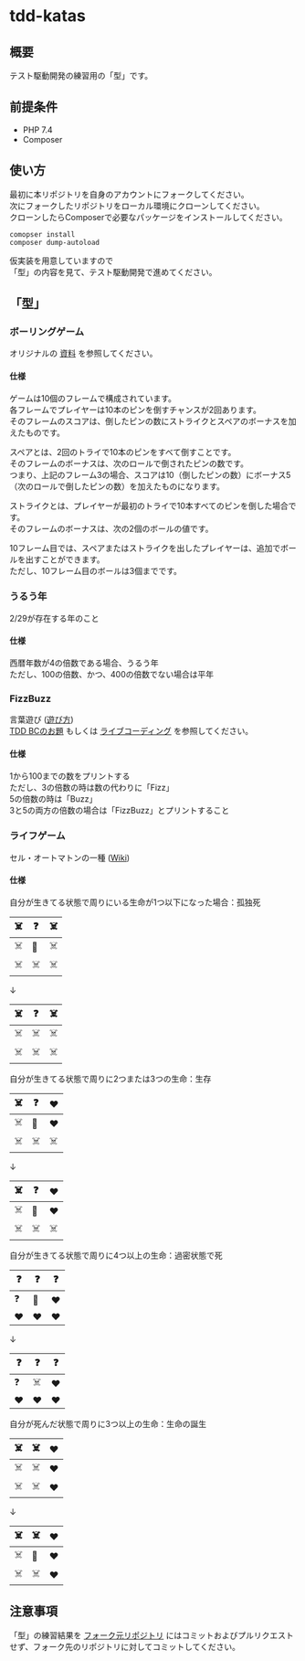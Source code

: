 # tdd-katas

## 概要
テスト駆動開発の練習用の「型」です。

## 前提条件

- PHP 7.4
- Composer

## 使い方

最初に本リポジトリを自身のアカウントにフォークしてください。  
次にフォークしたリポジトリをローカル環境にクローンしてください。  
クローンしたらComposerで必要なパッケージをインストールしてください。  

```
comopser install
composer dump-autoload
```

仮実装を用意していますので  
「型」の内容を見て、テスト駆動開発で進めてください。

## 「型」
### ボーリングゲーム
オリジナルの [資料](http://butunclebob.com/ArticleS.UncleBob.TheBowlingGameKata) を参照してください。  

#### 仕様
ゲームは10個のフレームで構成されています。  
各フレームでプレイヤーは10本のピンを倒すチャンスが2回あります。  
そのフレームのスコアは、倒したピンの数にストライクとスペアのボーナスを加えたものです。  

スペアとは、2回のトライで10本のピンをすべて倒すことです。  
そのフレームのボーナスは、次のロールで倒されたピンの数です。  
つまり、上記のフレーム3の場合、スコアは10（倒したピンの数）にボーナス5（次のロールで倒したピンの数）を加えたものになります。  

ストライクとは、プレイヤーが最初のトライで10本すべてのピンを倒した場合です。  
そのフレームのボーナスは、次の2個のボールの値です。  

10フレーム目では、スペアまたはストライクを出したプレイヤーは、追加でボールを出すことができます。  
ただし、10フレーム目のボールは3個までです。  

### うるう年
2/29が存在する年のこと

#### 仕様
西暦年数が4の倍数である場合、うるう年  
ただし、100の倍数、かつ、400の倍数でない場合は平年

### FizzBuzz
言葉遊び ([遊び方](https://ja.wikipedia.org/wiki/Fizz_Buzz))  
[TDD BCのお題](https://www.slideshare.net/t_wada/tddbc-exercise) もしくは [ライブコーディング](https://www.youtube.com/watch?v=Q-FJ3XmFlT8) を参照してください。

#### 仕様
1から100までの数をプリントする  
ただし、3の倍数の時は数の代わりに「Fizz」  
5の倍数の時は「Buzz」  
3と5の両方の倍数の場合は「FizzBuzz」とプリントすること

### ライフゲーム
セル・オートマトンの一種 ([Wiki](https://ja.wikipedia.org/wiki/%E3%83%A9%E3%82%A4%E3%83%95%E3%82%B2%E3%83%BC%E3%83%A0))

#### 仕様
自分が生きてる状態で周りにいる生命が1つ以下になった場合：孤独死  

|☠️|❓|☠️|
|---|---|---|
|☠️|👨️|☠️|
|☠️|☠️|☠️|

↓

|☠️|❓|☠️|
|---|---|---|
|☠️|☠️|☠️|
|☠️|☠️|☠️|


自分が生きてる状態で周りに2つまたは3つの生命：生存

|☠️|❓|❤️|
|---|---|---|
|☠️|👨|❤️|
|☠️|☠️|☠️|

↓

|☠️|❓|❤️|
|---|---|---|
|☠️|👨️|❤️|
|☠️|☠️|☠️|


自分が生きてる状態で周りに4つ以上の生命：過密状態で死


|❓️|❓|❓️|
|---|---|---|
|❓️|👨|❤️|
|❤️|❤️|❤️|

↓

|❓️|❓|❓️|
|---|---|---|
|❓️|☠️|❤️|
|❤️|❤️|❤️|


自分が死んだ状態で周りに3つ以上の生命：生命の誕生

|☠️️|☠️|❤️|
|---|---|---|
|☠️️|☠️|❤️|
|☠️️|☠️️|❤️|

↓

|☠️️|☠️|❤️|
|---|---|---|
|☠️️|👶️|❤️|
|☠️️|☠️️|❤️|


## 注意事項
「型」の練習結果を [フォーク元リポジトリ](https://github.com/openwork-oss/tdd-katas) にはコミットおよびプルリクエストせず、フォーク先のリポジトリに対してコミットしてください。
